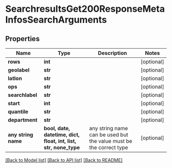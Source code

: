 # SearchresultsGet200ResponseMetaInfosSearchArguments


## Properties
Name | Type | Description | Notes
------------ | ------------- | ------------- | -------------
**rows** | **int** |  | [optional] 
**geolabel** | **str** |  | [optional] 
**latlon** | **str** |  | [optional] 
**ops** | **str** |  | [optional] 
**searchlabel** | **str** |  | [optional] 
**start** | **int** |  | [optional] 
**quantile** | **str** |  | [optional] 
**department** | **str** |  | [optional] 
**any string name** | **bool, date, datetime, dict, float, int, list, str, none_type** | any string name can be used but the value must be the correct type | [optional]

[[Back to Model list]](../README.md#documentation-for-models) [[Back to API list]](../README.md#documentation-for-api-endpoints) [[Back to README]](../README.md)


